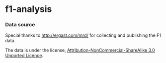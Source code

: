 # f1-analysis

### Data source

Special thanks to http://ergast.com/mrd/ for collecting and publishing the F1 data.

The data is under the license, [Attribution-NonCommercial-ShareAlike 3.0 Unported Licence](http://creativecommons.org/licenses/by-nc-sa/3.0/).
